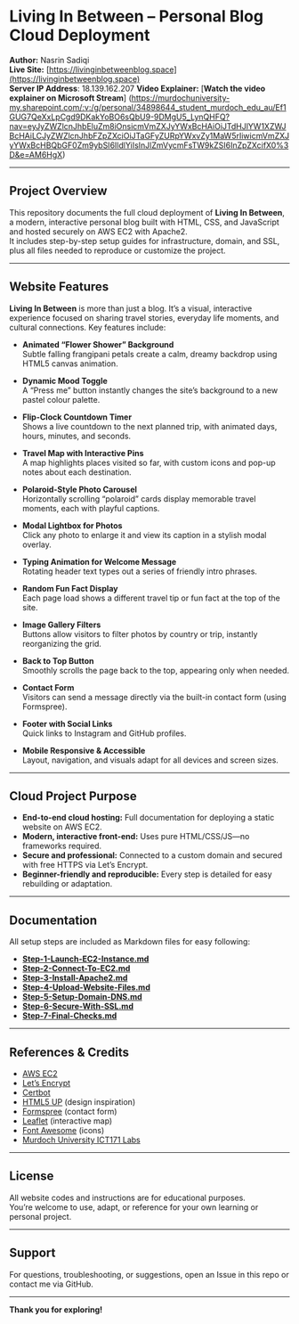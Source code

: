 # Living In Between – Personal Blog Cloud Deployment

**Author:** Nasrin Sadiqi  
**Live Site:** [https://livinginbetweenblog.space](https://livinginbetweenblog.space)  
**Server IP Address**: 18.139.162.207
**Video Explainer:** [**Watch the video explainer on Microsoft Stream**] (https://murdochuniversity-my.sharepoint.com/:v:/g/personal/34898644_student_murdoch_edu_au/Ef1GUG7QeXxLpCgd9DKakYoBO6sQbU9-9DMgU5_LynQHFQ?nav=eyJyZWZlcnJhbEluZm8iOnsicmVmZXJyYWxBcHAiOiJTdHJlYW1XZWJBcHAiLCJyZWZlcnJhbFZpZXciOiJTaGFyZURpYWxvZy1MaW5rIiwicmVmZXJyYWxBcHBQbGF0Zm9ybSI6IldlYiIsInJlZmVycmFsTW9kZSI6InZpZXcifX0%3D&e=AM6HgX)

---

## Project Overview

This repository documents the full cloud deployment of **Living In Between**, a modern, interactive personal blog built with HTML, CSS, and JavaScript and hosted securely on AWS EC2 with Apache2.  
It includes step-by-step setup guides for infrastructure, domain, and SSL, plus all files needed to reproduce or customize the project.

---

## Website Features

**Living In Between** is more than just a blog. It’s a visual, interactive experience focused on sharing travel stories, everyday life moments, and cultural connections. Key features include:

- **Animated “Flower Shower” Background**  
  Subtle falling frangipani petals create a calm, dreamy backdrop using HTML5 canvas animation.

- **Dynamic Mood Toggle**  
  A “Press me” button instantly changes the site’s background to a new pastel colour palette.

- **Flip-Clock Countdown Timer**  
  Shows a live countdown to the next planned trip, with animated days, hours, minutes, and seconds.

- **Travel Map with Interactive Pins**  
  A map highlights places visited so far, with custom icons and pop-up notes about each destination.

- **Polaroid-Style Photo Carousel**  
  Horizontally scrolling “polaroid” cards display memorable travel moments, each with playful captions.

- **Modal Lightbox for Photos**  
  Click any photo to enlarge it and view its caption in a stylish modal overlay.

- **Typing Animation for Welcome Message**  
  Rotating header text types out a series of friendly intro phrases.

- **Random Fun Fact Display**  
  Each page load shows a different travel tip or fun fact at the top of the site.

- **Image Gallery Filters**  
  Buttons allow visitors to filter photos by country or trip, instantly reorganizing the grid.

- **Back to Top Button**  
  Smoothly scrolls the page back to the top, appearing only when needed.

- **Contact Form**  
  Visitors can send a message directly via the built-in contact form (using Formspree).

- **Footer with Social Links**  
  Quick links to Instagram and GitHub profiles.

- **Mobile Responsive & Accessible**  
  Layout, navigation, and visuals adapt for all devices and screen sizes.

---

## Cloud Project Purpose

- **End-to-end cloud hosting:** Full documentation for deploying a static website on AWS EC2.
- **Modern, interactive front-end:** Uses pure HTML/CSS/JS—no frameworks required.
- **Secure and professional:** Connected to a custom domain and secured with free HTTPS via Let’s Encrypt.
- **Beginner-friendly and reproducible:** Every step is detailed for easy rebuilding or adaptation.

---

## Documentation

All setup steps are included as Markdown files for easy following:
- **[Step-1-Launch-EC2-Instance.md](deployment-guides/Step-1-Launch-EC2-Instance.md)**
- **[Step-2-Connect-To-EC2.md](deployment-guides/Step-2-Connect-To-EC2.md)**
- **[Step-3-Install-Apache2.md](deployment-guides/Step-3-Install-Apache2.md)**
- **[Step-4-Upload-Website-Files.md](deployment-guides/Step-4-Upload-Website-Files.md)**
- **[Step-5-Setup-Domain-DNS.md](deployment-guides/Step-5-Setup-Domain-DNS.md)**
- **[Step-6-Secure-With-SSL.md](deployment-guides/Step-6-Secure-With-SSL.md)**
- **[Step-7-Final-Checks.md](deployment-guides/Step-7-Final-Checks.md)**
---

## References & Credits

- [AWS EC2](https://aws.amazon.com/ec2/)
- [Let’s Encrypt](https://letsencrypt.org/)
- [Certbot](https://certbot.eff.org/)
- [HTML5 UP](https://html5up.net/) (design inspiration)
- [Formspree](https://formspree.io/) (contact form)
- [Leaflet](https://leafletjs.com/) (interactive map)
- [Font Awesome](https://fontawesome.com/) (icons)
- [Murdoch University ICT171 Labs](https://github.com/SCH-IT-MurdochUni/NetworkingLabs)

---

## License

All website codes and instructions are for educational purposes.  
You’re welcome to use, adapt, or reference for your own learning or personal project.

---

## Support

For questions, troubleshooting, or suggestions, open an Issue in this repo or contact me via GitHub.

---

**Thank you for exploring!**
